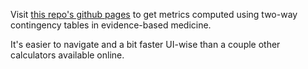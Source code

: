 Visit [this repo's github pages](alvinary.github.io/diagnostic-metrics/) to get metrics computed using two-way contingency tables in evidence-based medicine.

It's easier to navigate and a bit faster UI-wise than a couple other calculators available online.
